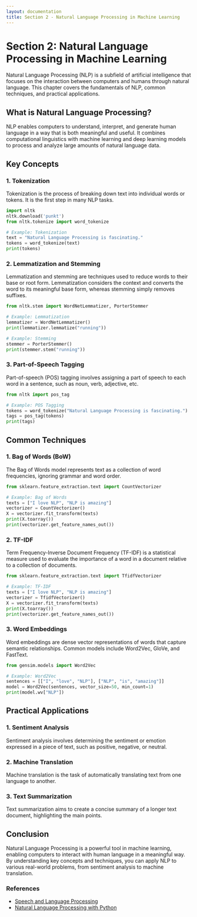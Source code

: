 ```yaml
---
layout: documentation
title: Section 2 - Natural Language Processing in Machine Learning
---
```


# Section 2: Natural Language Processing in Machine Learning

Natural Language Processing (NLP) is a subfield of artificial intelligence that focuses on the interaction between computers and humans through natural language. This chapter covers the fundamentals of NLP, common techniques, and practical applications.

## What is Natural Language Processing?

NLP enables computers to understand, interpret, and generate human language in a way that is both meaningful and useful. It combines computational linguistics with machine learning and deep learning models to process and analyze large amounts of natural language data.

## Key Concepts

### 1. Tokenization

Tokenization is the process of breaking down text into individual words or tokens. It is the first step in many NLP tasks.

```python
import nltk
nltk.download('punkt')
from nltk.tokenize import word_tokenize

# Example: Tokenization
text = "Natural Language Processing is fascinating."
tokens = word_tokenize(text)
print(tokens)
```

### 2. Lemmatization and Stemming

Lemmatization and stemming are techniques used to reduce words to their base or root form. Lemmatization considers the context and converts the word to its meaningful base form, whereas stemming simply removes suffixes.

```python
from nltk.stem import WordNetLemmatizer, PorterStemmer

# Example: Lemmatization
lemmatizer = WordNetLemmatizer()
print(lemmatizer.lemmatize("running"))

# Example: Stemming
stemmer = PorterStemmer()
print(stemmer.stem("running"))
```

### 3. Part-of-Speech Tagging

Part-of-speech (POS) tagging involves assigning a part of speech to each word in a sentence, such as noun, verb, adjective, etc.

```python
from nltk import pos_tag

# Example: POS Tagging
tokens = word_tokenize("Natural Language Processing is fascinating.")
tags = pos_tag(tokens)
print(tags)
```

## Common Techniques

### 1. Bag of Words (BoW)

The Bag of Words model represents text as a collection of word frequencies, ignoring grammar and word order.

```python
from sklearn.feature_extraction.text import CountVectorizer

# Example: Bag of Words
texts = ["I love NLP", "NLP is amazing"]
vectorizer = CountVectorizer()
X = vectorizer.fit_transform(texts)
print(X.toarray())
print(vectorizer.get_feature_names_out())
```

### 2. TF-IDF

Term Frequency-Inverse Document Frequency (TF-IDF) is a statistical measure used to evaluate the importance of a word in a document relative to a collection of documents.

```python
from sklearn.feature_extraction.text import TfidfVectorizer

# Example: TF-IDF
texts = ["I love NLP", "NLP is amazing"]
vectorizer = TfidfVectorizer()
X = vectorizer.fit_transform(texts)
print(X.toarray())
print(vectorizer.get_feature_names_out())
```

### 3. Word Embeddings

Word embeddings are dense vector representations of words that capture semantic relationships. Common models include Word2Vec, GloVe, and FastText.

```python
from gensim.models import Word2Vec

# Example: Word2Vec
sentences = [["I", "love", "NLP"], ["NLP", "is", "amazing"]]
model = Word2Vec(sentences, vector_size=50, min_count=1)
print(model.wv["NLP"])
```

## Practical Applications

### 1. Sentiment Analysis

Sentiment analysis involves determining the sentiment or emotion expressed in a piece of text, such as positive, negative, or neutral.

### 2. Machine Translation

Machine translation is the task of automatically translating text from one language to another.

### 3. Text Summarization

Text summarization aims to create a concise summary of a longer text document, highlighting the main points.

## Conclusion

Natural Language Processing is a powerful tool in machine learning, enabling computers to interact with human language in a meaningful way. By understanding key concepts and techniques, you can apply NLP to various real-world problems, from sentiment analysis to machine translation.

### References

- [Speech and Language Processing](https://web.stanford.edu/~jurafsky/slp3/)
- [Natural Language Processing with Python](https://www.oreilly.com/library/view/natural-language-processing/9780596516499/)
